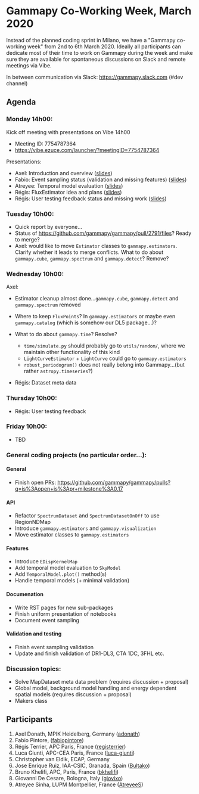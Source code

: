 # Gammapy Co-Working Week, March 2020

Instead of the planned coding sprint in Milano, we have a "Gammapy co-working week" from 2nd to 6th March 2020.  Ideally all participants can dedicate most of their time to work on Gammapy during the week and make sure they are available for spontaneous discussions on Slack and remote meetings via Vibe. 

In between communication via Slack: https://gammapy.slack.com (#dev channel)

## Agenda

### Monday 14h00:
Kick off meeting with presentations on Vibe 14h00
- Meeting ID: 7754787364
- https://vibe.ezuce.com/launcher/?meetingID=7754787364

Presentations:
- Axel: Introduction and overview ([slides](slides/intro-co-working-week.pdf))
- Fabio: Event sampling status (validation and missing features) ([slides](slides/))
- Atreyee: Temporal model evaluation ([slides](slides/))
- Régis: FluxEstimator idea and plans ([slides](slides/))
- Régis: User testing feedback status and missing work ([slides](slides/))

### Tuesday 10h00:
- Quick report by everyone... 
- Status of https://github.com/gammapy/gammapy/pull/2791/files? Ready to merge?
- Axel: would like to move `Estimator` classes to `gammapy.estimators`. Clarify whether it leads to merge conflicts. What to do about `gammapy.cube`,  `gammapy.spectrum` and `gammapy.detect`? Remove?


### Wednesday 10h00:
Axel:
- Estimator cleanup almost done...`gammapy.cube`, `gammapy.detect` and `gammapy.spectrum` removed
- Where to keep `FluxPoints`? In `gammapy.estimators` or maybe even `gammapy.catalog` (which is somehow our DL5 package...)?
- What to do about `gammapy.time`? Resolve?
  - `time/simulate.py` should probably go to `utils/random/`, where we maintain other functionality of this kind
  - `LightCurveEstimator` + `LightCurve` could go to `gammapy.estimators`
  - `robust_periodogram()` does not really belong into Gammapy...(but rather `astropy.timeseries`?) 

- Régis: Dataset meta data

### Thursday 10h00:
 - Régis: User testing feedback
 
### Friday 10h00:
 - TBD

### General coding projects (no particular order...):
#### General
- Finish open PRs: https://github.com/gammapy/gammapy/pulls?q=is%3Aopen+is%3Apr+milestone%3A0.17

#### API
- Refactor `SpectrumDataset` and `SpectrumDatasetOnOff` to use RegionNDMap
- Introduce `gammapy.estimators` and `gammapy.visualization`
- Move estimator classes to `gammapy.estimators`

#### Features
- Introduce `EDispKernelMap`
- Add temporal model evaluation to `SkyModel`
- Add `TemporalModel.plot()` method(s)
- Handle temporal models (+ minimal validation)

#### Documenation
- Write RST pages for new sub-packages
- Finish uniform presentation of notebooks
- Document event sampling

#### Validation and testing
- Finish event sampling validation
- Update and finish validation of DR1-DL3, CTA 1DC, 3FHL etc.

### Discussion topics:
- Solve MapDataset meta data problem (requires discussion + proposal)
- Global model, background model handling and energy dependent spatial models (requires discussion + proposal)
- Makers class


## Participants

1. Axel Donath, MPIK Heidelberg, Germany ([adonath](https://github.com/adonath))
2. Fabio Pintore,  ([fabiopintore](https://github.com/fabiopintore))
3. Régis Terrier, APC Paris, France ([registerrier](https://github.com/registerrier))
4. Luca Giunti, APC-CEA Paris, France ([luca-giunti](https://github.com/luca-giunti))
5. Christopher van Eldik, ECAP, Germany
6. Jose Enrique Ruiz, IAA-CSIC, Granada, Spain ([Bultako](https://github.com/Bultako))
7. Bruno Khelifi, APC, Paris, France ([bkhelifi](https://github.com/bkhelifi))
8. Giovanni De Cesare, Bologna, Italy ([giovixo](https://github.com/giovixo))
9. Atreyee Sinha, LUPM Montpellier, France ([AtreyeeS](https://github.com/AtreyeeS))
 
